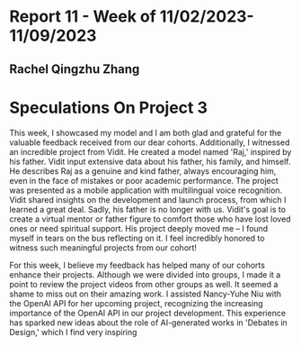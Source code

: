 # Report 11 - Week of 11/02/2023-11/09/2023 #
## Rachel Qingzhu Zhang

# Speculations On Project 3

This week, I showcased my model and I am both glad and grateful for the valuable feedback received from our dear cohorts. Additionally, I witnessed an incredible project from Vidit. He created a model named 'Raj,' inspired by his father. Vidit input extensive data about his father, his family, and himself. He describes Raj as a genuine and kind father, always encouraging him, even in the face of mistakes or poor academic performance. The project was presented as a mobile application with multilingual voice recognition. Vidit shared insights on the development and launch process, from which I learned a great deal. Sadly, his father is no longer with us. Vidit's goal is to create a virtual mentor or father figure to comfort those who have lost loved ones or need spiritual support. His project deeply moved me – I found myself in tears on the bus reflecting on it. I feel incredibly honored to witness such meaningful projects from our cohort!

For this week, I believe my feedback has helped many of our cohorts enhance their projects. Although we were divided into groups, I made it a point to review the project videos from other groups as well. It seemed a shame to miss out on their amazing work. I assisted Nancy-Yuhe Niu with the OpenAI API for her upcoming project, recognizing the increasing importance of the OpenAI API in our project development. This experience has sparked new ideas about the role of AI-generated works in 'Debates in Design,' which I find very inspiring
